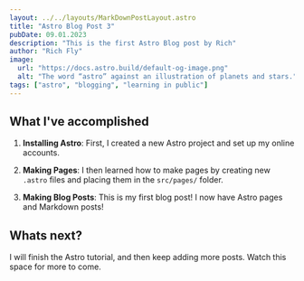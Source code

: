 ```yaml
---
layout: ../../layouts/MarkDownPostLayout.astro
title: "Astro Blog Post 3"
pubDate: 09.01.2023
description: "This is the first Astro Blog post by Rich"
author: "Rich Fly"
image:
  url: "https://docs.astro.build/default-og-image.png"
  alt: "The word “astro” against an illustration of planets and stars."
tags: ["astro", "blogging", "learning in public"]
---
```


## What I've accomplished

1. **Installing Astro**: First, I created a new Astro project and set up my online accounts.

2. **Making Pages**: I then learned how to make pages by creating new `.astro` files and placing them in the `src/pages/` folder.

3. **Making Blog Posts**: This is my first blog post! I now have Astro pages and Markdown posts!

## Whats next?

I will finish the Astro tutorial, and then keep adding more posts. Watch this space for more to come.
